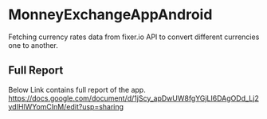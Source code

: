 # MonneyExchangeAppAndroid

Fetching currency rates data from fixer.io API to convert different currencies one to another.
## Full Report
Below Link contains full report of the app.
https://docs.google.com/document/d/1jScy_apDwUW8fgYGjLI6DAgODd_Lj2ydIHlWYomCInM/edit?usp=sharing 
